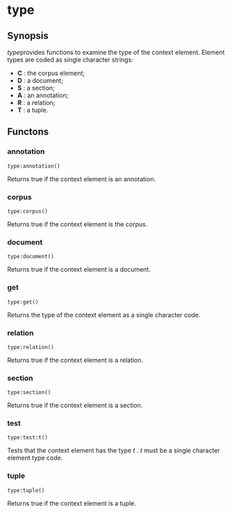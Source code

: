 <h1 class="library">type</h1>

## Synopsis

*type*provides functions to examine the type of the context element. Element types are coded as single character strings:
*  **C** : the corpus element;
*  **D** : a document;
*  **S** : a section;
*  **A** : an annotation;
*  **R** : a relation;
*  **T** : a tuple.



## Functons

<a name="annotation">

### annotation

`type:annotation()`

Returns true if the context element is an annotation.

<a name="corpus">

### corpus

`type:corpus()`

Returns true if the context element is the corpus.

<a name="document">

### document

`type:document()`

Returns true if the context element is a document.

<a name="get">

### get

`type:get()`

Returns the type of the context element as a single character code.

<a name="relation">

### relation

`type:relation()`

Returns true if the context element is a relation.

<a name="section">

### section

`type:section()`

Returns true if the context element is a section.

<a name="test">

### test

`type:test:t()`

Tests that the context element has the type *t* . *t* must be a single character element type code.

<a name="tuple">

### tuple

`type:tuple()`

Returns true if the context element is a tuple.

